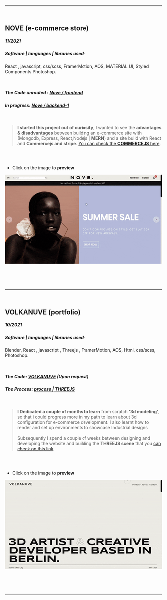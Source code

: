 <br>
<br>
<br>
<hr>
<br>

## NOVE (e-commerce store)

##### _11/2021_

##### Software | languages | libraries used:

React , javascript, css/scss, FramerMotion, AOS, MATERIAL UI, Styled Components Photoshop.

<!-- | Software | languages | libraries used: |
| :------: | :-------: | :-------------: |
|  col 1   |   col2    |      col 1      | -->

<br>

##### The Code unrouted : [Nove / frontend](https://github.com/nadiamariduena/react-mern-21-frontend)

##### In progress: [Nove / backend-1 ]()

<br>

> **I started this project out of curiosity**, I wanted to see the **advantages & disadvantages** between building an e-commerce site with (Mongodb, Express, React,Nodejs | **MERN**) and a site build with React and **Commercejs and stripe**. [You can check the **COMMERCEJS** here](https://github.com/nadiamariduena/e-commerce-react-stripe).

<br>
<br>

- Click on the image to **preview**

[<img src="/src/img/nove-store1.gif"/>](https://react-mern-21-frontend-custom-router1.vercel.app/)

<br>
<br>
<br>
<hr>
<br>

## VOLKANUVE (portfolio)

##### _10/2021_

##### Software | languages | libraries used:

Blender, React , javascript , Threejs , FramerMotion, AOS, Html, css/scss, Photoshop.

<!-- | Software | languages | libraries used: |
| :------: | :-------: | :-------------: |
|  col 1   |   col2    |      col 1      | -->

<br>

##### The Code: [VOLKANUVE](https://github.com/nadiamariduena/preview-volkanuve) (Upon request)

##### The Process: [process | THREEJS](https://github.com/nadiamariduena/3d-configurator-beginner1)

<br>

> **I Dedicated a couple of months to learn** from scratch **'3d modeling'**, so that i could progress more in my path to learn about 3d configuration for e-commerce development. I also learnt how to render and set up environments to showcase Industrial designs<br><br> Subsequently I spend a couple of weeks between designing and developing the website and building the **THREEJS scene** that you [can check on this link](https://preview-volkanuve-lb5ez1y5m-nadiamariduena.vercel.app/Furniture).

<br>
<br>

- Click on the image to **preview**

[<img src="/src/img/volkanuve.gif"/>](https://preview-volkanuve.vercel.app/)

<br>
<br>
<br>
<hr>
<br>
